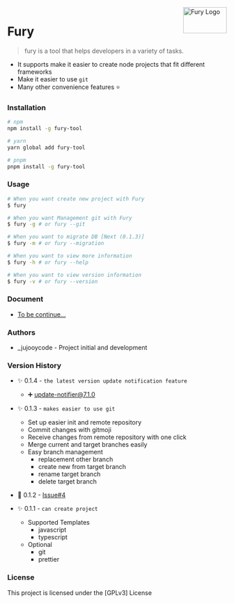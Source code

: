 <img width="100px" height="60px" align="right" alt="Fury Logo" src="https://github.com/jujoycode/fury-tool/blob/master/assets/fury_logo2.jpeg?raw=true" title="fury" />

# Fury

> fury is a tool that helps developers in a variety of tasks.

- It supports make it easier to create node projects that fit different frameworks
- Make it easier to use `git`
- Many other convenience features ⭐️

### Installation

```bash
# npm
npm install -g fury-tool

# yarn
yarn global add fury-tool

# pnpm
pnpm install -g fury-tool
```

### Usage

```bash
# When you want create new project with Fury
$ fury

# When you want Management git with Fury
$ fury -g # or fury --git

# When you want to migrate DB [Next (0.1.3)]
$ fury -m # or fury --migration

# When you want to view more information
$ fury -h # or fury --help

# When you want to view version information
$ fury -v # or fury --version
```

### Document

- [To be continue...](https://github.com/jujoycode/fury-tool/wiki)

### Authors

- \_jujooycode - Project initial and development

### Version History

- ✨ 0.1.4 - `the latest version update notification feature`

  - ➕ [update-notifier@7.1.0](https://www.npmjs.com/package/update-notifier)

- ✨ 0.1.3 - `makes easier to use git`

  - Set up easier init and remote repository
  - Commit changes with gitmoji
  - Receive changes from remote repository with one click
  - Merge current and target branches easily
  - Easy branch management
    - replacement other branch
    - create new from target branch
    - rename target branch
    - delete target branch

- 🐛 0.1.2 - [Issue#4](https://github.com/jujoycode/fury-tool/issues/4)

- ✨ 0.1.1 - `can create project`
  - Supported Templates
    - javascript
    - typescript
  - Optional
    - git
    - prettier

### License

This project is licensed under the [GPLv3] License

